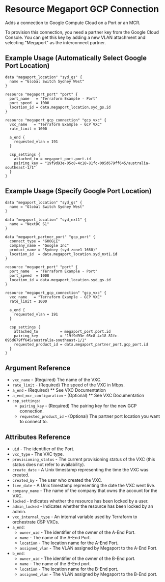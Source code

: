 # Resource Megaport GCP Connection
Adds a connection to Google Compute Cloud on a Port or an MCR. 

To provision this connection, you need a partner key from the Google Cloud Console. You can get this key by adding a new VLAN attachment and selecting "Megaport" as the interconnect partner.

## Example Usage (Automatically Select Google Port Location)
```
data "megaport_location" "syd_gs" {
  name = "Global Switch Sydney West"
}

resource "megaport_port" "port" {
  port_name   = "Terraform Example - Port"
  port_speed  = 1000
  location_id = data.megaport_location.syd_gs.id
}

resource "megaport_gcp_connection" "gcp_vxc" {
  vxc_name   = "Terraform Example - GCP VXC"
  rate_limit = 1000

  a_end {
    requested_vlan = 191
  }

  csp_settings {
    attached_to = megaport_port.port.id
    pairing_key = "19f9d93e-05c8-4c18-81fc-095d679ff645/australia-southeast-1/1"
  }
}
```

## Example Usage (Specify Google Port Location)
```
data "megaport_location" "syd_gs" {
  name = "Global Switch Sydney West"
}

data "megaport_location" "syd_nxt1" {
  name = "NextDC S1"
}

data "megaport_partner_port" "gcp_port" {
  connect_type = "GOOGLE"
  company_name = "Google Inc"
  product_name = "Sydney (syd-zone1-1660)"
  location_id  = data.megaport_location.syd_nxt1.id
}

resource "megaport_port" "port" {
  port_name   = "Terraform Example - Port"
  port_speed  = 1000
  location_id = data.megaport_location.syd_gs.id
}

resource "megaport_gcp_connection" "gcp_vxc" {
  vxc_name   = "Terraform Example - GCP VXC"
  rate_limit = 1000

  a_end {
    requested_vlan = 191
  }

  csp_settings {
    attached_to          = megaport_port.port.id
    pairing_key          = "19f9d93e-05c8-4c18-81fc-095d679ff645/australia-southeast-1/1"
    requested_product_id = data.megaport_partner_port.gcp_port.id
  }
}
```

## Argument Reference
- `vxc_name` - (Required) The name of the VXC.
- `rate_limit` - (Required) The speed of the VXC in Mbps.
- `a_end` - (Required) ** See VXC Documentation
- `a_end_mcr_configuration` - (Optional) ** See VXC Documentation
- `csp_settings`:
    - `pairing_key` - (Required) The pairing key for the new GCP connection.
    - `requested_product_id` - (Optional) The partner port location you want to connect to.

## Attributes Reference
- `uid` - The identifier of the Port.
- `vxc_type` - The VXC type.
- `provisioning_status` - The current provisioning status of the VXC (this status does not refer to availability).
- `create_date` - A Unix timestamp representing the time the VXC was created.
- `created_by` - The user who created the VXC.
- `live_date` - A Unix timestamp representing the date the VXC went live.
- `company_name` - The name of the company that owns the account for the VXC.
- `locked` - Indicates whether the resource has been locked by a user.
- `admin_locked` - Indicates whether the resource has been locked by an admin.
- `vxc_internal_type` - An internal variable used by Terraform to orchestrate CSP VXCs.
- `a_end`:
    - `owner_uid` - The identifier of the owner of the A-End Port.
    - `name` - The name of the A-End Port.
    - `location` - The location name for the A-End Port.
    - `assigned_vlan` - The VLAN assigned by Megaport to the A-End Port.
- `b_end`:
    - `owner_uid` - The identifier of the owner of the B-End port.
    - `name` - The name of the B-End port.
    - `location` - The location name for the B-End port.
    - `assigned_vlan` - The VLAN assigned by Megaport to the B-End port.
